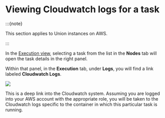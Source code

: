 # Viewing Cloudwatch logs for a task

:::{note}

This section applies to Union instances on AWS.

:::

In the [Execution view](../workflows/viewing-workflow-executions), selecting a task from the list in the **Nodes** tab will open the task details in the right panel.

Within that panel, in the **Execution** tab, under **Logs**, you will find a link labeled **Cloudwatch Logs**.

![](/_static/images/cloudwatch-logs.png)

This is a deep link into the Cloudwatch system.
Assuming you are logged into your AWS account with the appropriate role, you will be taken to the Cloudwatch logs specific to the container in which this particular task is running.

